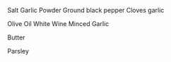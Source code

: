 Salt
Garlic Powder
Ground black pepper
Cloves garlic

Olive Oil
White Wine
Minced Garlic

Butter

Parsley